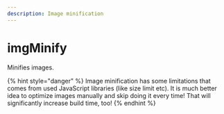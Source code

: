 ```yaml
---
description: Image minification
---
```


# imgMinify

Minifies images.

{% hint style="danger" %}
Image minification has some limitations that comes from used JavaScript libraries (like size limit etc). It is much better idea to optimize images manually and skip doing it every time! That will significantly increase build time, too!
{% endhint %}
